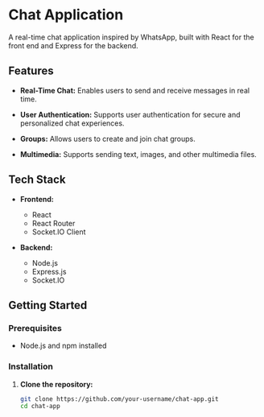 # Chat Application

A real-time chat application inspired by WhatsApp, built with React for the front end and Express for the backend.

## Features

- **Real-Time Chat:** Enables users to send and receive messages in real time.

- **User Authentication:** Supports user authentication for secure and personalized chat experiences.

- **Groups:** Allows users to create and join chat groups.

- **Multimedia:** Supports sending text, images, and other multimedia files.

## Tech Stack

- **Frontend:**
  - React
  - React Router
  - Socket.IO Client

- **Backend:**
  - Node.js
  - Express.js
  - Socket.IO

## Getting Started

### Prerequisites

- Node.js and npm installed

### Installation

1. **Clone the repository:**
   ```bash
   git clone https://github.com/your-username/chat-app.git
   cd chat-app
